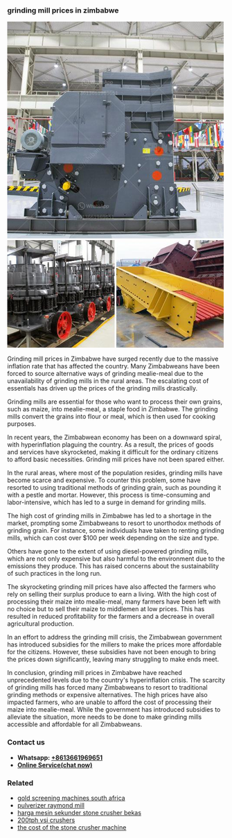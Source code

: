 <h3>grinding mill prices in zimbabwe</h3><img src='1708497611.jpg' alt=''><p>Grinding mill prices in Zimbabwe have surged recently due to the massive inflation rate that has affected the country. Many Zimbabweans have been forced to source alternative ways of grinding mealie-meal due to the unavailability of grinding mills in the rural areas. The escalating cost of essentials has driven up the prices of the grinding mills drastically.</p><p>Grinding mills are essential for those who want to process their own grains, such as maize, into mealie-meal, a staple food in Zimbabwe. The grinding mills convert the grains into flour or meal, which is then used for cooking purposes.</p><p>In recent years, the Zimbabwean economy has been on a downward spiral, with hyperinflation plaguing the country. As a result, the prices of goods and services have skyrocketed, making it difficult for the ordinary citizens to afford basic necessities. Grinding mill prices have not been spared either.</p><p>In the rural areas, where most of the population resides, grinding mills have become scarce and expensive. To counter this problem, some have resorted to using traditional methods of grinding grain, such as pounding it with a pestle and mortar. However, this process is time-consuming and labor-intensive, which has led to a surge in demand for grinding mills.</p><p>The high cost of grinding mills in Zimbabwe has led to a shortage in the market, prompting some Zimbabweans to resort to unorthodox methods of grinding grain. For instance, some individuals have taken to renting grinding mills, which can cost over $100 per week depending on the size and type.</p><p>Others have gone to the extent of using diesel-powered grinding mills, which are not only expensive but also harmful to the environment due to the emissions they produce. This has raised concerns about the sustainability of such practices in the long run.</p><p>The skyrocketing grinding mill prices have also affected the farmers who rely on selling their surplus produce to earn a living. With the high cost of processing their maize into mealie-meal, many farmers have been left with no choice but to sell their maize to middlemen at low prices. This has resulted in reduced profitability for the farmers and a decrease in overall agricultural production.</p><p>In an effort to address the grinding mill crisis, the Zimbabwean government has introduced subsidies for the millers to make the prices more affordable for the citizens. However, these subsidies have not been enough to bring the prices down significantly, leaving many struggling to make ends meet.</p><p>In conclusion, grinding mill prices in Zimbabwe have reached unprecedented levels due to the country's hyperinflation crisis. The scarcity of grinding mills has forced many Zimbabweans to resort to traditional grinding methods or expensive alternatives. The high prices have also impacted farmers, who are unable to afford the cost of processing their maize into mealie-meal. While the government has introduced subsidies to alleviate the situation, more needs to be done to make grinding mills accessible and affordable for all Zimbabweans.</p><h3>Contact us</h3><ul><li><strong>Whatsapp:&nbsp;<a href="https://wa.me/8613661969651">+8613661969651</a></strong></li><li><a href="https://swt.shibang-china.com/?git&amp;zhl&amp;grinding mill prices in zimbabwe"><strong>Online Service(chat now)</strong></a></li></ul><h3>Related</h3><ul><li><a href='gold screening machines south africa.md'>gold screening machines south africa</a></li><li><a href='pulverizer raymond mill.md'>pulverizer raymond mill</a></li><li><a href='harga mesin sekunder stone crusher bekas.md'>harga mesin sekunder stone crusher bekas</a></li><li><a href='200tph vsi crushers.md'>200tph vsi crushers</a></li><li><a href='the cost of the stone crusher machine.md'>the cost of the stone crusher machine</a></li></ul>